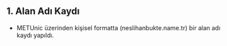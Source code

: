## 1. Alan Adı Kaydı
- METUnic üzerinden kişisel formatta (neslihanbukte.name.tr) bir alan adı kaydı yapıldı.
